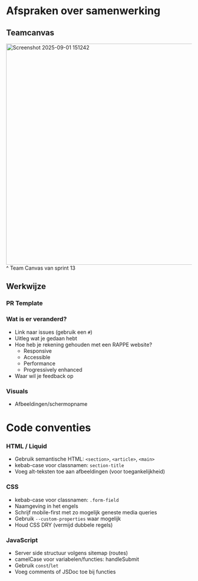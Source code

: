 # Afspraken over samenwerking

## Teamcanvas
<img width="600" alt="Screenshot 2025-09-01 151242" src="https://github.com/user-attachments/assets/bf4f5541-dc9c-40aa-bdf0-d32b08a24258" />
^ Team Canvas van sprint 13

## Werkwijze

### PR Template
### Wat is er veranderd? 
- Link naar issues (gebruik een `#`)
- Uitleg wat je gedaan hebt 
- Hoe heb je rekening gehouden met een RAPPE website? 
  - Responsive
  - Accessible 
  - Performance
  - Progressively enhanced
- Waar wil je feedback op

### Visuals 
- Afbeeldingen/schermopname 

# Code conventies
### HTML / Liquid
- Gebruik semantische HTML: `<section>`, `<article>`, `<main>`
- kebab-case voor classnamen: `section-title`
- Voeg alt-teksten toe aan afbeeldingen (voor toegankelijkheid)

### CSS
- kebab-case voor classnamen: `.form-field`
- Naamgeving in het engels
- Schrijf mobile-first met zo mogelijk geneste media queries
- Gebruik `--custom-properties` waar mogelijk
- Houd CSS DRY (vermijd dubbele regels)

### JavaScript
- Server side structuur volgens sitemap (routes)
- camelCase voor variabelen/functies: handleSubmit
- Gebruik `const`/`let`
- Voeg comments of JSDoc toe bij functies

